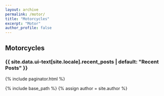```yaml
---
layout: archive
permalink: /motor/
title: "Motorcycles"
excerpt: "Motor"
author_profile: false
---
```


## Motorcycles

<h3 class="archive__subtitle">{{ site.data.ui-text[site.locale].recent_posts | default: "Recent Posts" }}</h3>

{% include paginator.html %}

{% include base_path %}
{% assign author = site.author %}
